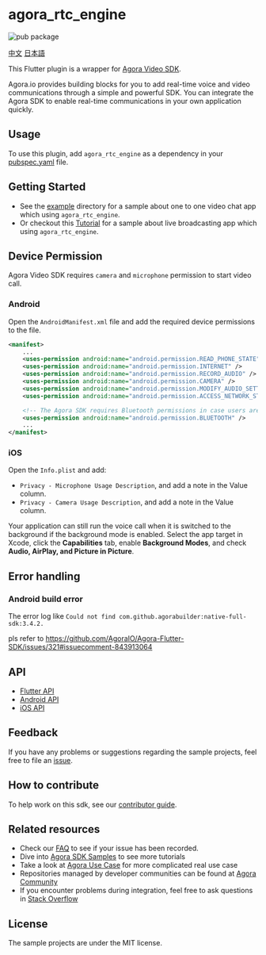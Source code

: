 # agora_rtc_engine

![pub package](https://img.shields.io/pub/v/agora_rtc_engine.svg?include_prereleases)

[中文](README.zh.md)
[日本語](README.jp.md)

This Flutter plugin is a wrapper for [Agora Video SDK](https://docs.agora.io/en/Interactive%20Broadcast/product_live?platform=All%20Platforms).

Agora.io provides building blocks for you to add real-time voice and video communications through a simple and powerful SDK. You can integrate the Agora SDK to enable real-time communications in your own application quickly.

## Usage

To use this plugin, add `agora_rtc_engine` as a dependency in your [pubspec.yaml](https://flutter.dev/docs/development/packages-and-plugins/using-packages) file.

## Getting Started

* See the [example](example) directory for a sample about one to one video chat app which using `agora_rtc_engine`.
* Or checkout this [Tutorial](https://github.com/AgoraIO-Community/Agora-Flutter-Quickstart) for a sample about live broadcasting app which using `agora_rtc_engine`.

## Device Permission

Agora Video SDK requires `camera` and `microphone` permission to start video call.

### Android

Open the `AndroidManifest.xml` file and add the required device permissions to the file.

```xml
<manifest>
    ...
    <uses-permission android:name="android.permission.READ_PHONE_STATE"/>
    <uses-permission android:name="android.permission.INTERNET" />
    <uses-permission android:name="android.permission.RECORD_AUDIO" />
    <uses-permission android:name="android.permission.CAMERA" />
    <uses-permission android:name="android.permission.MODIFY_AUDIO_SETTINGS" />
    <uses-permission android:name="android.permission.ACCESS_NETWORK_STATE" />

    <!-- The Agora SDK requires Bluetooth permissions in case users are using Bluetooth devices.-->
    <uses-permission android:name="android.permission.BLUETOOTH" />
    ...
</manifest>
```

### iOS

Open the `Info.plist` and add:

- `Privacy - Microphone Usage Description`, and add a note in the Value column.
- `Privacy - Camera Usage Description`, and add a note in the Value column.

Your application can still run the voice call when it is switched to the background if the background mode is enabled. Select the app target in Xcode, click the **Capabilities** tab, enable **Background Modes**, and check **Audio, AirPlay, and Picture in Picture**.

## Error handling

### Android build error

The error log like `Could not find com.github.agorabuilder:native-full-sdk:3.4.2.`

pls refer to https://github.com/AgoraIO/Agora-Flutter-SDK/issues/321#issuecomment-843913064

## API

* [Flutter API](https://docs.agora.io/en/All/api-ref?platform=Flutter)
* [Android API](https://docs.agora.io/en/Video/API%20Reference/java/index.html)
* [iOS API](https://docs.agora.io/en/Video/API%20Reference/oc/docs/headers/Agora-Objective-C-API-Overview.html)

## Feedback

If you have any problems or suggestions regarding the sample projects, feel free to file an [issue](https://github.com/AgoraIO/Agora-Flutter-SDK/issues).

## How to contribute

To help work on this sdk, see our [contributor guide](https://github.com/AgoraIO/Flutter-SDK/blob/master/CONTRIBUTING.md).

## Related resources

- Check our [FAQ](https://docs.agora.io/en/faq) to see if your issue has been recorded.
- Dive into [Agora SDK Samples](https://github.com/AgoraIO) to see more tutorials
- Take a look at [Agora Use Case](https://github.com/AgoraIO-usecase) for more complicated real use case
- Repositories managed by developer communities can be found at [Agora Community](https://github.com/AgoraIO-Community)
- If you encounter problems during integration, feel free to ask questions in [Stack Overflow](https://stackoverflow.com/questions/tagged/agora.io)

## License

The sample projects are under the MIT license.
